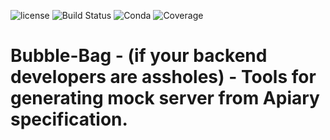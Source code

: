 
![license](https://img.shields.io/github/license/mashape/apistatus.svg)
![Build Status](https://img.shields.io/circleci/project/github/RedSparr0w/node-csgo-parser.svg)
![Conda](https://img.shields.io/conda/pn/conda-forge/python.svg)
![Coverage](63%)

# Bubble-Bag - (if your backend developers are assholes) - Tools for generating mock server from Apiary specification.
